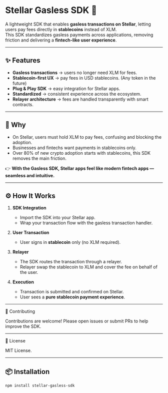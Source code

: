 # Stellar Gasless SDK 🚀  

A lightweight SDK that enables **gasless transactions on Stellar**, letting users pay fees directly in **stablecoins** instead of XLM.  
This SDK standardizes gasless payments across applications, removing friction and delivering a **fintech-like user experience**.  

---

## ✨ Features  
- **Gasless transactions** → users no longer need XLM for fees.  
- **Stablecoin-first UX** → pay fees in USD stablecoins. (Any token in the future)  
- **Plug & Play SDK** → easy integration for Stellar apps.  
- **Standardized** → consistent experience across the ecosystem.  
- **Relayer architecture** → fees are handled transparently with smart contracts.  

---

## 🎯 Why  
- On Stellar, users must hold XLM to pay fees, confusing and blocking the adoption.  
- Businesses and fintechs want payments in stablecoins only.  
- Over 80% of new crypto adoption starts with stablecoins, this SDK removes the main friction.  

👉 **With the Gasless SDK, Stellar apps feel like modern fintech apps — seamless and intuitive.**

---

## ⚙️ How It Works  

1. **SDK Integration**  
   - Import the SDK into your Stellar app.  
   - Wrap your transaction flow with the gasless transaction handler.  

2. **User Transaction**  
   - User signs in **stablecoin** only (no XLM required).  

3. **Relayer**  
   - The SDK routes the transaction through a relayer.  
   - Relayer swap the stablecoin to XLM and cover the fee on behalf of the user.  

4. **Execution**  
   - Transaction is submitted and confirmed on Stellar.  
   - User sees a **pure stablecoin payment experience**.

---
  
🤝 Contributing

Contributions are welcome! Please open issues or submit PRs to help improve the SDK.

---

📜 License

MIT License.

---

## 📦 Installation  

```bash
npm install stellar-gasless-sdk
